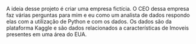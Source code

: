 A ideia desse projeto é criar uma empresa fictícia. O CEO dessa empresa faz várias perguntas para mim e eu como um analista de dados respondo elas com a utilização de Python e com os dados.
Os dados são da plataforma Kaggle e são dados relacionados a características de Imoveis presentes em uma área do EUA. 
